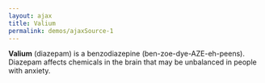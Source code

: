 ```yaml
---
layout: ajax
title: Valium
permalink: demos/ajaxSource-1
---
```


<div class="fs-2 p-4 bg-green-24 c-green-10">
    <p><b>Valium</b> (diazepam) is a benzodiazepine (ben-zoe-dye-AZE-eh-peens). Diazepam affects chemicals in the brain that may be unbalanced in people with anxiety.</p>
</div>